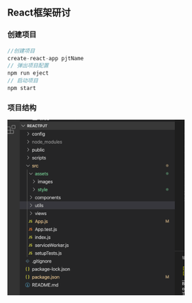 ## React框架研讨

### 创建项目
```javascript
//创建项目 
create-react-app pjtName
// 弹出项目配置 
npm run eject
// 启动项目 
npm start
```
### 项目结构

<img src="https://github.com/cirsyou/reactpjt/blob/master/src/assets/images/projectmenu.png" width="400" height="auto" />

